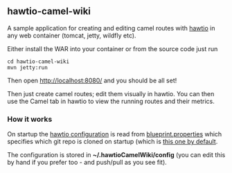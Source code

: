 ## hawtio-camel-wiki

A sample application for creating and editing camel routes with [hawtio](http://hawt.io/) in any web container (tomcat, jetty, wildfly etc).

Either install the WAR into your container or from the source code just run

    cd hawtio-camel-wiki
    mvn jetty:run

Then open [http://localhost:8080/](http://localhost:8080/) and you should be all set!

Then just create camel routes; edit them visually in hawtio. You can then use the Camel tab in hawtio to view the running routes and their metrics.

### How it works

On startup the [hawtio configuration](https://github.com/hawtio/hawtio/blob/master/docs/Configuration.md) is read from [blueprint.properties](https://github.com/hawtio/hawtio-camel-wiki/blob/master/src/main/resources/blueprint.properties) which specifies which git repo is cloned on startup (which is [this one by default](https://github.com/hawtio/hawtio-camel-wiki-config).

The configuration is stored in **~/.hawtioCamelWiki/config** (you can edit this by hand if you prefer too - and push/pull as you see fit).
